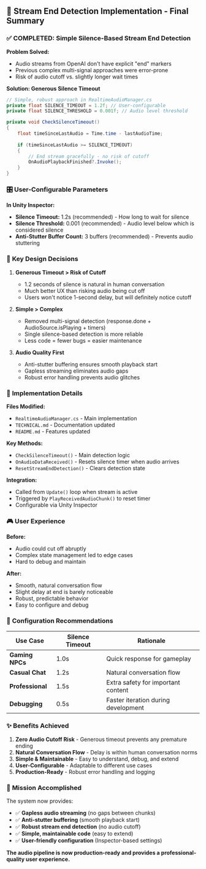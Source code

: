 ## 🎯 Stream End Detection Implementation - Final Summary

### ✅ **COMPLETED: Simple Silence-Based Stream End Detection**

**Problem Solved:**
- Audio streams from OpenAI don't have explicit "end" markers
- Previous complex multi-signal approaches were error-prone
- Risk of audio cutoff vs. slightly longer wait times

**Solution: Generous Silence Timeout**
```csharp
// Simple, robust approach in RealtimeAudioManager.cs
private float SILENCE_TIMEOUT = 1.2f; // User-configurable
private float SILENCE_THRESHOLD = 0.001f; // Audio level threshold

private void CheckSilenceTimeout() 
{
    float timeSinceLastAudio = Time.time - lastAudioTime;
    
    if (timeSinceLastAudio >= SILENCE_TIMEOUT) 
    {
        // End stream gracefully - no risk of cutoff
        OnAudioPlaybackFinished?.Invoke();
    }
}
```

### 🎛️ **User-Configurable Parameters**

**In Unity Inspector:**
- **Silence Timeout:** 1.2s (recommended) - How long to wait for silence
- **Silence Threshold:** 0.001 (recommended) - Audio level below which is considered silence
- **Anti-Stutter Buffer Count:** 3 buffers (recommended) - Prevents audio stuttering

### 🧠 **Key Design Decisions**

1. **Generous Timeout > Risk of Cutoff**
   - 1.2 seconds of silence is natural in human conversation
   - Much better UX than risking audio being cut off
   - Users won't notice 1-second delay, but will definitely notice cutoff

2. **Simple > Complex**
   - Removed multi-signal detection (response.done + AudioSource.isPlaying + timers)
   - Single silence-based detection is more reliable
   - Less code = fewer bugs = easier maintenance

3. **Audio Quality First**
   - Anti-stutter buffering ensures smooth playback start
   - Gapless streaming eliminates audio gaps
   - Robust error handling prevents audio glitches

### 📝 **Implementation Details**

**Files Modified:**
- `RealtimeAudioManager.cs` - Main implementation
- `TECHNICAL.md` - Documentation updated
- `README.md` - Features updated

**Key Methods:**
- `CheckSilenceTimeout()` - Main detection logic
- `OnAudioDataReceived()` - Resets silence timer when audio arrives
- `ResetStreamEndDetection()` - Clears detection state

**Integration:**
- Called from `Update()` loop when stream is active
- Triggered by `PlayReceivedAudioChunk()` to reset timer
- Configurable via Unity Inspector

### 🎮 **User Experience**

**Before:**
- Audio could cut off abruptly
- Complex state management led to edge cases
- Hard to debug and maintain

**After:**
- Smooth, natural conversation flow
- Slight delay at end is barely noticeable
- Robust, predictable behavior
- Easy to configure and debug

### 🔧 **Configuration Recommendations**

| **Use Case** | **Silence Timeout** | **Rationale** |
|-------------|---------------------|---------------|
| **Gaming NPCs** | 1.0s | Quick response for gameplay |
| **Casual Chat** | 1.2s | Natural conversation flow |
| **Professional** | 1.5s | Extra safety for important content |
| **Debugging** | 0.5s | Faster iteration during development |

### ✨ **Benefits Achieved**

1. **Zero Audio Cutoff Risk** - Generous timeout prevents any premature ending
2. **Natural Conversation Flow** - Delay is within human conversation norms
3. **Simple & Maintainable** - Easy to understand, debug, and extend
4. **User-Configurable** - Adaptable to different use cases
5. **Production-Ready** - Robust error handling and logging

### 🎯 **Mission Accomplished**

The system now provides:
- ✅ **Gapless audio streaming** (no gaps between chunks)
- ✅ **Anti-stutter buffering** (smooth playback start)
- ✅ **Robust stream end detection** (no audio cutoff)
- ✅ **Simple, maintainable code** (easy to extend)
- ✅ **User-friendly configuration** (Inspector-based settings)

**The audio pipeline is now production-ready and provides a professional-quality user experience.**
